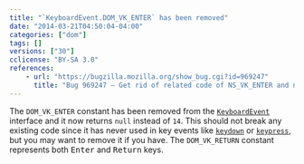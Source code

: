 ```yaml
---
title: "`KeyboardEvent.DOM_VK_ENTER` has been removed"
date: "2014-03-21T04:50:04-04:00"
categories: ["dom"]
tags: []
versions: ["30"]
cclicense: "BY-SA 3.0"
references:
    - url: "https://bugzilla.mozilla.org/show_bug.cgi?id=969247"
      title: "Bug 969247 – Get rid of related code of NS_VK_ENTER and nsIDOMKeyEvent::DOM_VK_ENTER"
---
```

The `DOM_VK_ENTER` constant has been removed from the [`KeyboardEvent`](https://developer.mozilla.org/docs/Web/API/KeyboardEvent) interface and it now returns `null` instead of `14`. This should not break any existing code since it has never used in key events like [`keydown`](https://developer.mozilla.org/docs/Web/Events/keydown) or [`keypress`](https://developer.mozilla.org/docs/Web/Events/keypress), but you may want to remove it if you have. The `DOM_VK_RETURN` constant represents both <kbd>Enter</kbd> and <kbd>Return</kbd> keys.
